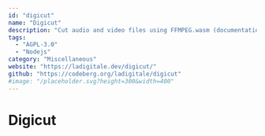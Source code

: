 ```yaml
---
id: "digicut"
name: "Digicut"
description: "Cut audio and video files using FFMPEG.wasm (documentation in French)."
tags:
  - "AGPL-3.0"
  - "Nodejs"
category: "Miscellaneous"
website: "https://ladigitale.dev/digicut/"
github: "https://codeberg.org/ladigitale/digicut"
#image: "/placeholder.svg?height=300&width=400"
---
```


# Digicut

